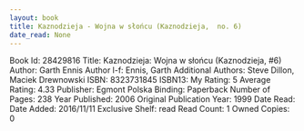 ```yaml
---
layout: book
title: Kaznodzieja - Wojna w słońcu (Kaznodzieja,  no. 6)
date_read: None
---
```


Book Id: 28429816
Title: Kaznodzieja: Wojna w słońcu (Kaznodzieja, #6)
Author: Garth Ennis
Author l-f: Ennis, Garth
Additional Authors: Steve Dillon, Maciek Drewnowski
ISBN: 8323731845
ISBN13: 
My Rating: 5
Average Rating: 4.33
Publisher: Egmont Polska
Binding: Paperback
Number of Pages: 238
Year Published: 2006
Original Publication Year: 1999
Date Read: 
Date Added: 2016/11/11
Exclusive Shelf: read
Read Count: 1
Owned Copies: 0

